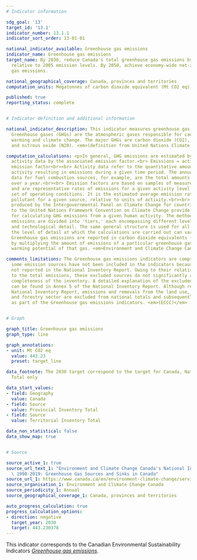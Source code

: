 ```yaml
---
# Indicator information

sdg_goal: '13'
target_id: '13.1'
indicator_number: 13.1.1
indicator_sort_order: 13-01-01

national_indicator_available: Greenhouse gas emissions
indicator_name: Greenhouse gas emissions
target_name: By 2030, reduce Canada's total greenhouse gas emissions by 40 to 45%,
  relative to 2005 emission levels. By 2050, achieve economy-wide net-zero greenhouse
  gas emissions.

national_geographical_coverage: Canada, provinces and territories
computation_units: Megatonnes of carbon dioxide equivalent (Mt CO2 eq)

published: true
reporting_status: complete


# Indicator definition and additional information

national_indicator_description: This indicator measures greenhouse gas emissions.
  Greenhouse gases (GHGs) are the atmospheric gases responsible for causing global
  warming and climate change. The major GHGs are carbon dioxide (CO2), methane (CH4)
  and nitrous oxide (N20). <em>(definition from United Nations Climate Change)</em>

computation_calculations: <p>In general, GHG emissions are estimated by multiplying
  activity data by the associated emission factor.<br> Emissions = activity data ×
  emission factor<br><br> Activity data refer to the quantitative amount of human
  activity resulting in emissions during a given time period. The annual activity
  data for fuel combustion sources, for example, are the total amounts of fuel burned
  over a year.<br><br> Emission factors are based on samples of measurement data,
  and are representative rates of emissions for a given activity level under a given
  set of operating conditions. It is the estimated average emission rate of a given
  pollutant for a given source, relative to units of activity.<br><br> Guidelines
  produced by the Intergovernmental Panel on Climate Change for countries reporting
  to the United Nations Framework Convention on Climate Change provide various methods
  for calculating GHG emissions from a given human activity. The methods for estimating
  emissions are divided into 'tiers,' each encompassing different levels of activity
  and technological detail. The same general structure is used for all tiers, while
  the level of detail at which the calculations are carried out can vary.<br><br>
  Greenhouse gas emissions are reported in carbon dioxide equivalents (CO2 eq), determined
  by multiplying the amount of emissions of a particular greenhouse gas by the global
  warming potential of that gas. <em>Environment and Climate Change Canada (ECCC)</em></p>

comments_limitations: The Greenhouse gas emissions indicators are comprehensive but
  some emission sources have not been included in the indicators because they are
  not reported in the National Inventory Report. Owing to their relatively small contributions
  to the total emissions, these excluded sources do not significantly affect the overall
  completeness of the inventory. A detailed explanation of the excluded emission sources
  can be found in Annex 5 of the National Inventory Report. Although reported in the
  National Inventory Report, emissions and removals from the land use, land use change
  and forestry sector are excluded from national totals and subsequently not reported
  as part of the Greenhouse gas emissions indicators. <em>(ECCC)</em>


# Graph

graph_title: Greenhouse gas emissions
graph_type: line

graph_annotations:
- unit: Mt CO2 eq
  value: 443.23
  preset: target_line

data_footnote: The 2030 target correspond to the target for Canada, National Inventory
  Total only

data_start_values:
- field: Geography
  value: Canada
- field: Source
  value: Provincial Inventory Total
- field: Source
  value: Territorial Inventory Total

data_non_statistical: false
data_show_map: true


# Source

source_active_1: true
source_url_text_1: "Environment and Climate Change Canada's National Inventory Report\
  \ 1990-2019: Greenhouse Gas Sources and Sinks in Canada"
source_url_1: https://www.canada.ca/en/environment-climate-change/services/environmental-indicators/greenhouse-gas-emissions.html
source_organisation_1: Environment and Climate Change Canada
source_periodicity_1: Annual
source_geographical_coverage_1: Canada, provinces and territories

auto_progress_calculation: true
progress_calculation_options:
- direction: negative
  target_year: 2030
  target: 443.230378
---
```

This indicator corresponds to the Canadian Environmental Sustainability Indicators <a href="https://www.canada.ca/en/environment-climate-change/services/environmental-indicators/greenhouse-gas-emissions.html"> <em>Greenhouse gas emissions</em></a>.

